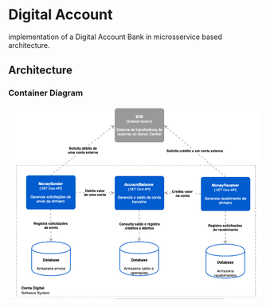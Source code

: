 # Digital Account
implementation of a Digital Account Bank in microsservice based architecture.

## Architecture

### Container Diagram
<p align="center">
<img src="/Arquitetura/diagrama-de-container.png" width="800">
</p>  
